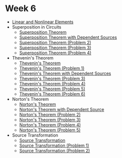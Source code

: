 # Week 6

- [Linear and Nonlinear Elements](https://www.youtube.com/watch?v=S1IWuKFdhDs&list=PLBlnK6fEyqRgLR-hMp7wem-bdVN1iEhsh&index=71)
- Superposition in Circuits
    - [Superposition Theorem](https://www.youtube.com/watch?v=ZJ8zD8m-B1Q&list=PLBlnK6fEyqRgLR-hMp7wem-bdVN1iEhsh&index=170)
    - [Superposition Theorem with Dependent Sources](https://www.youtube.com/watch?v=y0-Bc4YfdaQ&list=PLBlnK6fEyqRgLR-hMp7wem-bdVN1iEhsh&index=170)
    - [Superposition Theorem (Problem 2)](https://www.youtube.com/watch?v=5Kj7IYJeRXQ&list=PLBlnK6fEyqRgLR-hMp7wem-bdVN1iEhsh&index=171)
    - [Superposition Theorem (Problem 3)](https://www.youtube.com/watch?v=hdOqRZ9Ymvc&list=PLBlnK6fEyqRgLR-hMp7wem-bdVN1iEhsh&index=172)
    - [Superposition Theorem (Problem 4)](https://www.youtube.com/watch?v=ByamxJRsUSk&list=PLBlnK6fEyqRgLR-hMp7wem-bdVN1iEhsh&index=173)
- Thevenin's Theorem
    - [Thevenin's Theorem](https://www.youtube.com/watch?v=veAFVTIpKyM&list=PLBlnK6fEyqRgLR-hMp7wem-bdVN1iEhsh&index=174)
    - [Thevenin's Theorem (Problem 1)](https://www.youtube.com/watch?v=XyfII-KnSBs&list=PLBlnK6fEyqRgLR-hMp7wem-bdVN1iEhsh&index=175)
    - [Thevenin's Theorem with Dependent Sources](https://www.youtube.com/watch?v=roh1pkffYb0&list=PLBlnK6fEyqRgLR-hMp7wem-bdVN1iEhsh&index=176)
    - [Thevenin's Theorem (Problem 3)](https://www.youtube.com/watch?v=tO6LenbrW5U&list=PLBlnK6fEyqRgLR-hMp7wem-bdVN1iEhsh&index=177)
    - [Thevenin's Theorem (Problem 4)](https://www.youtube.com/watch?v=SKizJN8BCYc&list=PLBlnK6fEyqRgLR-hMp7wem-bdVN1iEhsh&index=178)
    - [Thevenin's Theorem (Problem 5)](https://www.youtube.com/watch?v=mHcPgVGuYMo&list=PLBlnK6fEyqRgLR-hMp7wem-bdVN1iEhsh&index=179)
    - [Thevenin's Theorem (Problem 6)](https://www.youtube.com/watch?v=nIrFoulGOeY&list=PLBlnK6fEyqRgLR-hMp7wem-bdVN1iEhsh&index=180)
- Norton's Theorem
    - [Norton's Theorem](https://www.youtube.com/watch?v=RkSN_JxBGt0&list=PLBlnK6fEyqRgLR-hMp7wem-bdVN1iEhsh&index=181)
    - [Norton's Theorem with Dependent Source](https://www.youtube.com/watch?v=_ydLcIX-qCM&list=PLBlnK6fEyqRgLR-hMp7wem-bdVN1iEhsh&index=185)
    - [Norton's Theorem (Problem 2)](https://www.youtube.com/watch?v=Hw8gyoI5ExY&list=PLBlnK6fEyqRgLR-hMp7wem-bdVN1iEhsh&index=186)
    - [Norton's Theorem (Problem 3)](https://www.youtube.com/watch?v=1tS8PUy8_W8&list=PLBlnK6fEyqRgLR-hMp7wem-bdVN1iEhsh&index=187)
    - [Norton's Theorem (Problem 4)](https://www.youtube.com/watch?v=NzDkCvth_9M&list=PLBlnK6fEyqRgLR-hMp7wem-bdVN1iEhsh&index=188)
    - [Norton's Theorem (Problem 5)](https://www.youtube.com/watch?v=XzVO19UaBzA&list=PLBlnK6fEyqRgLR-hMp7wem-bdVN1iEhsh&index=189)
- Source Transformation
    - [Source Transformation](https://www.youtube.com/watch?v=p_c-RfLEMfc&list=PLBlnK6fEyqRgLR-hMp7wem-bdVN1iEhsh&index=182)
    - [Source Transformation (Problem 1)](https://www.youtube.com/watch?v=ClLtejp5aJo&list=PLBlnK6fEyqRgLR-hMp7wem-bdVN1iEhsh&index=183)
    - [Source Transformation (Problem 2)](https://www.youtube.com/watch?v=gDgpr6gMlWM&list=PLBlnK6fEyqRgLR-hMp7wem-bdVN1iEhsh&index=184)
